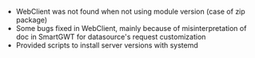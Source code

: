 - WebClient was not found when not using module version (case of zip package)
- Some bugs fixed in WebClient, mainly because of misinterpretation of doc in SmartGWT for datasource's request customization
- Provided scripts to install server versions with systemd

